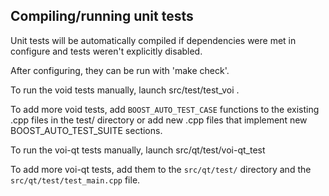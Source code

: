 Compiling/running unit tests
------------------------------------

Unit tests will be automatically compiled if dependencies were met in configure
and tests weren't explicitly disabled.

After configuring, they can be run with 'make check'.

To run the void tests manually, launch src/test/test_voi .

To add more void tests, add `BOOST_AUTO_TEST_CASE` functions to the existing
.cpp files in the test/ directory or add new .cpp files that
implement new BOOST_AUTO_TEST_SUITE sections.

To run the voi-qt tests manually, launch src/qt/test/voi-qt_test

To add more voi-qt tests, add them to the `src/qt/test/` directory and
the `src/qt/test/test_main.cpp` file.
